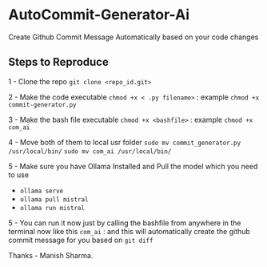 # AutoCommit-Generator-Ai

Create Github Commit Message Automatically based on your code changes

## Steps to Reproduce

1 - Clone the repo `git clone <repo_id.git>`

2 - Make the code executable `chmod +x < .py filename>` : example `chmod +x commit-generator.py`

3 - Make the bash file executable `chmod +x <bashfile>` : example `chmod +x com_ai`

4 - Move both of them to local usr folder
`sudo mv commit_generator.py /usr/local/bin/`
`sudo mv com_ai /usr/local/bin/`

5 - Make sure you have Ollama Installed and Pull the model which you need to use 
  - `ollama serve`
  - `ollama pull mistral`
  - `ollama run mistral`

5 - You can run it now just by calling the bashfile from anywhere in the terminal now like this
`com_ai` : and this will automatically create the github commit message for you based on `git diff`


Thanks - Manish Sharma.